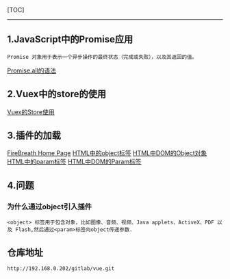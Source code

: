[TOC]

---

## 1.JavaScript中的Promise应用
	Promise 对象用于表示一个异步操作的最终状态（完成或失败），以及其返回的值。
[Promise.all的语法](https://developer.mozilla.org/zh-CN/docs/Web/JavaScript/Reference/Global_Objects/Promise/all#%E8%AF%AD%E6%B3%95)

## 2.Vuex中的store的使用
[Vuex的Store使用](../vue_vuex.html)


## 3.插件的加载
[FireBreath Home Page](http://www.firebreath.org/)
[HTML中的object标签](http://www.w3school.com.cn/tags/tag_object.asp)
[HTML中DOM的Object对象](http://www.w3school.com.cn/jsref/dom_obj_object.asp)
[HTML中的param标签](http://www.w3school.com.cn/tags/tag_param.asp)
[HTML中DOM的Param标签](http://www.w3school.com.cn/jsref/dom_obj_param.asp)


## 4.问题
### 为什么通过object引入插件
	<object> 标签用于包含对象，比如图像、音频、视频、Java applets、ActiveX、PDF 以及 Flash,然后通过<param>标签向object传递参数.

## 仓库地址
	http://192.168.0.202/gitlab/vue.git